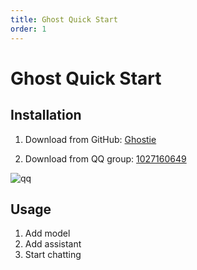 ```yaml
---
title: Ghost Quick Start
order: 1
---
```


# Ghost Quick Start

## Installation

1. Download from GitHub: [Ghostie](https://github.com/wangenius/ghostie/releases)

2. Download from QQ group: [1027160649](https://qm.qq.com/q/FdFbIt1pT2)

![qq](/qq.jpg)

## Usage

1. Add model
2. Add assistant
3. Start chatting
